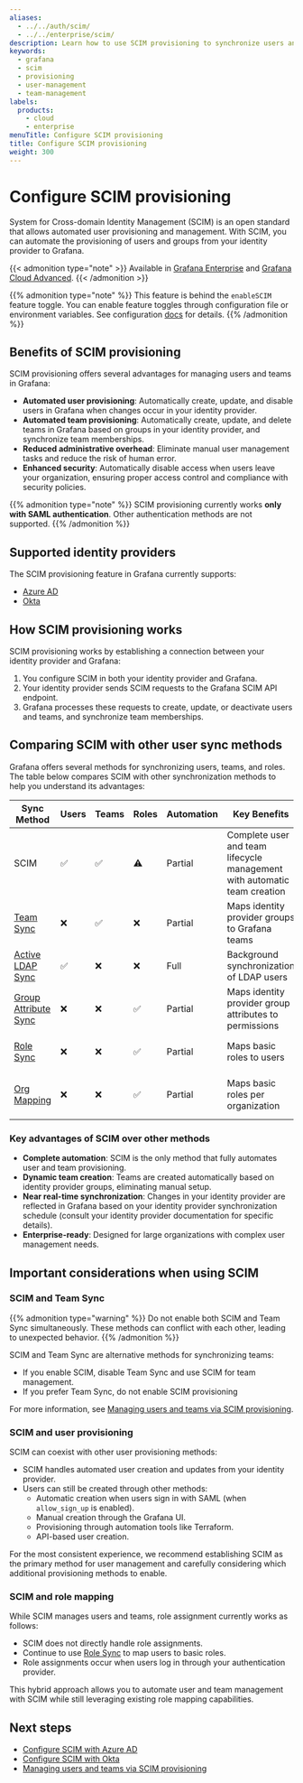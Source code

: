 ```yaml
---
aliases:
  - ../../auth/scim/
  - ../../enterprise/scim/
description: Learn how to use SCIM provisioning to synchronize users and groups from your identity provider to Grafana.
keywords:
  - grafana
  - scim
  - provisioning
  - user-management
  - team-management
labels:
  products:
    - cloud
    - enterprise
menuTitle: Configure SCIM provisioning
title: Configure SCIM provisioning
weight: 300
---
```


# Configure SCIM provisioning

System for Cross-domain Identity Management (SCIM) is an open standard that allows automated user provisioning and management. With SCIM, you can automate the provisioning of users and groups from your identity provider to Grafana.

{{< admonition type="note" >}}
Available in [Grafana Enterprise](../../../introduction/grafana-enterprise/) and [Grafana Cloud Advanced](/docs/grafana-cloud/).
{{< /admonition >}}

{{% admonition type="note" %}}
This feature is behind the `enableSCIM` feature toggle.
You can enable feature toggles through configuration file or environment variables. See configuration [docs](/docs/grafana/<GRAFANA_VERSION>/setup-grafana/configure-grafana/#feature_toggles) for details.
{{% /admonition %}}

## Benefits of SCIM provisioning

SCIM provisioning offers several advantages for managing users and teams in Grafana:

- **Automated user provisioning**: Automatically create, update, and disable users in Grafana when changes occur in your identity provider.
- **Automated team provisioning**: Automatically create, update, and delete teams in Grafana based on groups in your identity provider, and synchronize team memberships.
- **Reduced administrative overhead**: Eliminate manual user management tasks and reduce the risk of human error.
- **Enhanced security**: Automatically disable access when users leave your organization, ensuring proper access control and compliance with security policies.

{{% admonition type="note" %}}
SCIM provisioning currently works **only with SAML authentication**. Other authentication methods are not supported.
{{% /admonition %}}

## Supported identity providers

The SCIM provisioning feature in Grafana currently supports:

- [Azure AD](../configure-authentication/azuread/)
- [Okta](../configure-authentication/saml/)

## How SCIM provisioning works

SCIM provisioning works by establishing a connection between your identity provider and Grafana:

1. You configure SCIM in both your identity provider and Grafana.
2. Your identity provider sends SCIM requests to the Grafana SCIM API endpoint.
3. Grafana processes these requests to create, update, or deactivate users and teams, and synchronize team memberships.

## Comparing SCIM with other user sync methods

Grafana offers several methods for synchronizing users, teams, and roles. The table below compares SCIM with other synchronization methods to help you understand its advantages:

| Sync Method                                                                    | Users | Teams | Roles | Automation | Key Benefits                                                             | Limitations                                                  | On-Prem | Cloud |
| ------------------------------------------------------------------------------ | ----- | ----- | ----- | ---------- | ------------------------------------------------------------------------ | ------------------------------------------------------------ | ------- | ----- |
| SCIM                                                                           | ✅    | ✅    | ⚠️    | Partial    | Complete user and team lifecycle management with automatic team creation | Requires SAML authentication; uses Role Sync for basic roles | ✅      | ✅    |
| [Team Sync](../configure-team-sync/)                                           | ❌    | ✅    | ❌    | Partial    | Maps identity provider groups to Grafana teams                           | Requires manual team creation                                | ✅      | ✅    |
| [Active LDAP Sync](../configure-authentication/enhanced-ldap/)                 | ✅    | ❌    | ❌    | Full       | Background synchronization of LDAP users                                 | Limited to LDAP environments                                 | ✅      | ❌    |
| [Group Attribute Sync](../configure-group-attribute-sync/)                     | ❌    | ❌    | ✅    | Partial    | Maps identity provider group attributes to permissions                   | Limited to identity provider attributes                      | ✅      | ✅    |
| [Role Sync](../configure-authentication/saml#configure-role-sync)              | ❌    | ❌    | ✅    | Partial    | Maps basic roles to users                                                | Limited to basic roles only                                  | ✅      | ✅    |
| [Org Mapping](../configure-authentication/saml#configure-organization-mapping) | ❌    | ❌    | ✅    | Partial    | Maps basic roles per organization                                        | Only available for on-premises deployments                   | ✅      | ❌    |

### Key advantages of SCIM over other methods

- **Complete automation**: SCIM is the only method that fully automates user and team provisioning.
- **Dynamic team creation**: Teams are created automatically based on identity provider groups, eliminating manual setup.
- **Near real-time synchronization**: Changes in your identity provider are reflected in Grafana based on your identity provider synchronization schedule (consult your identity provider documentation for specific details).
- **Enterprise-ready**: Designed for large organizations with complex user management needs.

## Important considerations when using SCIM

### SCIM and Team Sync

{{% admonition type="warning" %}}
Do not enable both SCIM and Team Sync simultaneously. These methods can conflict with each other, leading to unexpected behavior.
{{% /admonition %}}

SCIM and Team Sync are alternative methods for synchronizing teams:

- If you enable SCIM, disable Team Sync and use SCIM for team management.
- If you prefer Team Sync, do not enable SCIM provisioning

For more information, see [Managing users and teams via SCIM provisioning](managing-users-teams/).

### SCIM and user provisioning

SCIM can coexist with other user provisioning methods:

- SCIM handles automated user creation and updates from your identity provider.
- Users can still be created through other methods:
  - Automatic creation when users sign in with SAML (when `allow_sign_up` is enabled).
  - Manual creation through the Grafana UI.
  - Provisioning through automation tools like Terraform.
  - API-based user creation.

For the most consistent experience, we recommend establishing SCIM as the primary method for user management and carefully considering which additional provisioning methods to enable.

### SCIM and role mapping

While SCIM manages users and teams, role assignment currently works as follows:

- SCIM does not directly handle role assignments.
- Continue to use [Role Sync](../configure-authentication/saml#configure-role-sync) to map users to basic roles.
- Role assignments occur when users log in through your authentication provider.

This hybrid approach allows you to automate user and team management with SCIM while still leveraging existing role mapping capabilities.

## Next steps

- [Configure SCIM with Azure AD](azuread/)
- [Configure SCIM with Okta](okta/)
- [Managing users and teams via SCIM provisioning](managing-users-teams/)
